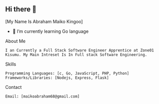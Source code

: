 ## Hi there 👋

<!--
**abrakingoo/abrakingoo** is a ✨ _special_ ✨ repository because its `README.md` (this file) appears on your GitHub profile.

Here are some ideas to get you started:

- 🔭 I’m currently working on ...
- 🌱 I’m currently learning ...
- 👯 I’m looking to collaborate on ...
- 🤔 I’m looking for help with ...
- 💬 Ask me about ...
- 📫 How to reach me: ...
- 😄 Pronouns: ...
- ⚡ Fun fact: ...
-->

[My Name Is Abraham Maiko Kingoo]

- 🌱 I’m currently learning Go language

About Me

    I an Currently a Full Stack Software Engineer Apprentice at Zone01 Kisumu. My Main Intreset Is In Full stack Software Engineering.

Skills

    Programming Languages: [c, Go, JavaScript, PHP, Python]
    Frameworks/Libraries: [Nodejs, Express, Flask]
Contact

    Email: [maikoabraham68@gmail.com]

